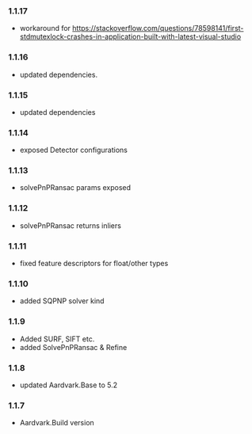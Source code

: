 ### 1.1.17
* workaround for https://stackoverflow.com/questions/78598141/first-stdmutexlock-crashes-in-application-built-with-latest-visual-studio

### 1.1.16
* updated dependencies.

### 1.1.15
* updated dependencies

### 1.1.14
* exposed Detector configurations 

### 1.1.13
* solvePnPRansac params exposed

### 1.1.12
* solvePnPRansac returns inliers

### 1.1.11
* fixed feature descriptors for float/other types

### 1.1.10
* added SQPNP solver kind 

### 1.1.9
* Added SURF, SIFT etc.
* added SolvePnPRansac & Refine

### 1.1.8
* updated Aardvark.Base to 5.2

### 1.1.7
* Aardvark.Build version